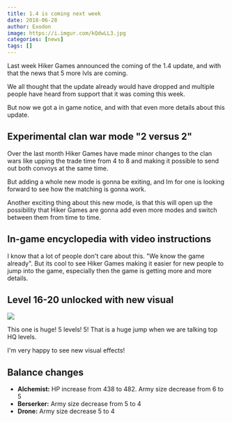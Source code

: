 ```yaml
---
title: 1.4 is coming next week
date: 2018-06-28
author: Exodon
image: https://i.imgur.com/kQdwLL3.jpg
categories: [news]
tags: []
---
```


Last week Hiker Games announced the coming of the 1.4 update, and with that the news that 5 more lvls are coming.

We all thought that the update already would have dropped and multiple people have heard from support that it was coming this week.

But now we got a in game notice, and with that even more details about this update.

## Experimental clan war mode "2 versus 2"

Over the last month Hiker Games have made minor changes to the clan wars like upping the trade time from 4 to 8 and making it possible to send out both convoys at the same time.

But adding a whole new mode is gonna be exiting, and Im for one is looking forward to see how the matching is gonna work.

Another exciting thing about this new mode, is that this will open up the possibility that Hiker Games are gonna add even more modes and switch between them from time to time.

## In-game encyclopedia with video instructions

I know that a lot of people don't care about this. "We know the game already". But its cool to see Hiker Games making it easier for new people to jump into the game, especially then the game is getting more and more details.

## Level 16-20 unlocked with new visual

![](https://i.imgur.com/I2PqqKR.jpg)

This one is huge! 5 levels! 5! That is a huge jump when we are talking top HQ levels.

I'm very happy to see new visual effects!

## Balance changes

 - **Alchemist:** HP increase from 438 to 482. Army size decrease from 6 to 5
 - **Berserker:** Army size decrease from 5 to 4
 - **Drone:** Army size decrease 5 to 4
